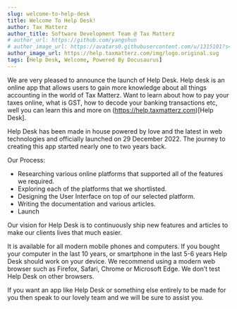 ```yaml
---
slug: welcome-to-help-desk
title: Welcome To Help Desk!
author: Tax Matterz
author_title: Software Development Team @ Tax Matterz
# author_url: https://github.com/yangshun
# author_image_url: https://avatars0.githubusercontent.com/u/1315101?s=400&v=4
author_image_url: https://help.taxmatterz.com/img/logo.original.svg
tags: [Help Desk, Welcome, Powered By Docusaurus]
---
```


We are very pleased to announce the launch of Help Desk. Help desk is an online app that allows users to gain more knowledge about all things accounting in the world of Tax Matterz. Want to learn about how to pay your taxes online, what is GST, how to decode your banking transactions etc,  well you can learn this and more on (https://help.taxmatterz.com)[Help Desk].

Help Desk has been made in house powered by love and the latest in web technologies and officially launched on 29 December 2022. The journey to creating this app started nearly one to two years back.

Our Process:
* Researching various online platforms that supported all of the features we required.
* Exploring each of the platforms that we shortlisted.
* Designing the User Interface on top of our selected platform.
* Writing the documentation and various articles.
* Launch

Our vision for Help Desk is to continuously ship new features and articles to make our clients lives that much easier.

It is available for all modern mobile phones and computers. If you bought your computer in the last 10 years, or smartphone in the last 5-6 years Help Desk should work on your device. We recommend using a modern web browser such as Firefox, Safari, Chrome or Microsoft Edge. We don’t test Help Desk on other browsers.

If you want an app like Help Desk or something else entirely to be made for you then speak to our lovely team and we will be sure to assist you.